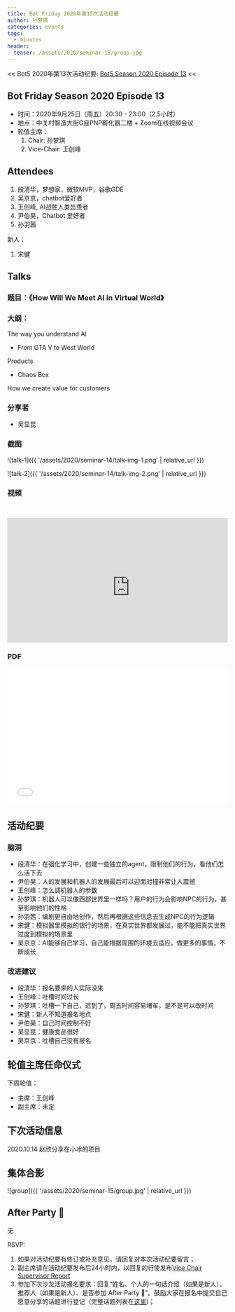```yaml
---
title: Bot Friday 2020年第15次活动纪要
author: 孙梦琪
categories: events
tags:
  - minutes
header:
  teaser: /assets/2020/seminar-15/group.jpg
---
```


<< Bot5 2020年第13次活动纪要: [Bot5 Season 2020 Episode 13](https://bot5.club/events/seminar-minutes-2020-13) <<

## Bot Friday Season 2020 Episode 13

- 时间：2020年9月25日（周五）20:30 - 23:00（2.5小时）
- 地点：中关村智造大街G座PNP孵化器二楼 + Zoom在线视频会议
- 轮值主席：
    1. Chair: 孙梦琪
    2. Vice-Chair: 王创峰

## Attendees

1. 段清华，梦想家，微软MVP，谷歌GDE
1. 吴京京，chatbot爱好者
1. 王创峰, AI战胜人类怂恿者
1. 尹伯昊，Chatbot 爱好者
1. 孙羽茜


新人：

1. 宋健

## Talks

### 题目：《How Will We Meet AI in Virtual World》

### 大纲：

The way you understand AI

- From GTA V to West World

Products

- Chaos Box

How we create value for customers

### 分享者

- 吴显昆

### 截图

![talk-1]({{ '/assets/2020/seminar-14/talk-img-1.png' | relative_url }})

![talk-2]({{ '/assets/2020/seminar-14/talk-img-2.png' | relative_url }})

### 视频

<div class="video-container" style="
    position: relative;
    padding-bottom:56.25%;
    padding-top:30px;
    height:0;
    overflow:hidden;
">
  <iframe width="560" height="315"
    src="https://www.youtube.com/embed/GrRTSLN2zfU"
    frameborder="0"
    allow="accelerometer; autoplay; encrypted-media; gyroscope; picture-in-picture"
    allowfullscreen
  ></iframe>
</div>

### PDF

<div class="video-container" style="
    position: relative;
    padding-bottom:56.25%;
    padding-top:30px;
    height:0;
    overflow:hidden;
">
  <iframe
    src='{{ '/assets/js/viewer-js/#/assets/2020/seminar-15/talk.pdf' | relative_url }}'
    width='560'
    height='315'
    allowfullscreen
    webkitallowfullscreen
    frameborder="0"
    style="
      position: absolute;
      top:0;
      left:0;
      width:100%;
      height:100%;
    "
  ></iframe>
</div>

## 活动纪要

### 脑洞

- 段清华：在强化学习中，创建一些独立的agent，限制他们的行为，看他们怎么活下去
- 尹伯昊：人的发展和机器人的发展最后可以迎面对撞非常让人震撼
- 王创峰：怎么调机器人的参数
- 孙梦琪：机器人可以像西部世界里一样吗？用户的行为会影响NPC的行为，甚至影响他们的性格
- 孙羽茜：编剧更自由地创作，然后再根据这些信息去生成NPC的行为逻辑
- 宋健：模拟器里模拟的银行的场景，在真实世界都发展过，能不能把真实世界过度到模拟的场景里
- 吴京京：AI能够自己学习，自己能根据周围的环境去适应，做更多的事情，不断成长

### 改进建议

- 段清华：报名要来的人实际没来
- 王创峰：吐槽时间过长
- 孙梦琪：吐槽一下自己，迟到了，周五时间容易堵车，是不是可以改时间
- 宋健：新人不知道报名地点
- 尹伯昊：自己时间控制不好
- 吴显昆：健康食品很好
- 吴京京：吐槽自己没有报名

## 轮值主席任命仪式

下周轮值：

- 主席：王创峰
- 副主席：未定

## 下次活动信息

2020.10.14 赵欣分享在小冰的项目

## 集体合影

![group]({{ '/assets/2020/seminar-15/group.jpg' | relative_url }})

## After Party 🍻

无

RSVP:

1. 如果对活动纪要有修订或补充意见，请回复对本次活动纪要留言；
2. 副主席请在活动纪要发布后24小时内，以回复的行使发布[Vice Chair Supervisor Report](/manuals/chair/#vice-chair-supervisor-report)
3. 参加下次沙龙活动报名要求：回复“姓名、个人的一句话介绍（如果是新人）、推荐人（如果是新人）、是否参加 After Party 🍻”。鼓励大家在报名中提交自己愿意分享的话题进行登记（完整话题列表在[这里](https://www.bot5.club/talks/))；
